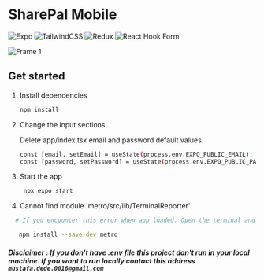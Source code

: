 # SharePal Mobile

![Expo](https://img.shields.io/badge/expo-1C1E24?style=for-the-badge&logo=expo&logoColor=#D04A37)
![TailwindCSS](https://img.shields.io/badge/tailwindcss-%2338B2AC.svg?style=for-the-badge&logo=tailwind-css&logoColor=white)
![Redux](https://img.shields.io/badge/redux-%23593d88.svg?style=for-the-badge&logo=redux&logoColor=white)
![React Hook Form](https://img.shields.io/badge/React%20Hook%20Form-%23EC5990.svg?style=for-the-badge&logo=reacthookform&logoColor=white)


![Frame 1](https://github.com/user-attachments/assets/787b2f24-7d6b-427a-9bac-df676cccaa4f)


## Get started

1. Install dependencies

   ```bash
   npm install
   ```

2. Change the input sections

   Delete app/index.tsx email and password default values.

   ```bash
   const [email, setEmail] = useState(process.env.EXPO_PUBLIC_EMAIL);
   const [password, setPassword] = useState(process.env.EXPO_PUBLIC_PASSWORD);
   ```

3. Start the app

   ```bash
    npx expo start
   ```

4. Cannot find module 'metro/src/lib/TerminalReporter'

```bash
  # If you encounter this error when app loaded. Open the terminal and paste this

   npm install --save-dev metro
```

##### Disclaimer : If you don't have .env file this project don't run in your local machine. If you want to run locally contact this address `mustafa.dede.0016@gmail.com`
